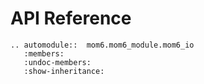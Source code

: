 # API Reference

```{eval-rst}
.. automodule::  mom6.mom6_module.mom6_io
   :members:
   :undoc-members:
   :show-inheritance:

```

